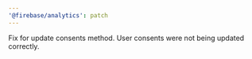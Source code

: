 ```yaml
---
'@firebase/analytics': patch
---
```


Fix for update consents method. User consents were not being updated correctly.
